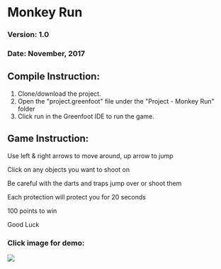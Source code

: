 
# Monkey Run
### Version: 1.0
### Date:  November, 2017

## Compile Instruction:
1. Clone/download the project.
2. Open the "project.greenfoot" file under the "Project - Monkey Run" folder
3. Click run in the Greenfoot IDE to run the game.

## Game Instruction:
Use left & right arrows to move around, up arrow to jump

Click on any objects you want to shoot on

Be careful with the darts and traps jump over or shoot them

Each protection will protect you for 20 seconds

100 points to win

Good Luck

### Click image for demo:
[![](http://img.youtube.com/vi/WWZQ8VqWAhM/0.jpg)](http://www.youtube.com/watch?v=WWZQ8VqWAhM "")
